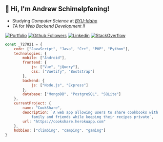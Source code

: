 👋 Hi, I'm Andrew Schimelpfening! 
---

- Studying *Computer Science* at *[BYU-Idaho](https://byui.edu)*
- *TA* for *Web Backend Development II*

[![Portfolio](https://img.shields.io/badge/-Portfolio-brightgreen)](https://727021.github.io)
[![Github Followers](https://img.shields.io/github/followers/727021?label=Follow&style=social)](https://github.com/727021?tab=followers)
[![Linkedin](https://img.shields.io/badge/-aschim-blue?logo=Linkedin&logoColor=white&link=https://www.linkedin.com/in/andrewschim/)](https://www.linkedin.com/in/andrewschim/)
[![StackOverflow](https://img.shields.io/badge/-727021-orange?logo=stack-overflow&logoColor=white&link=https://stackoverflow.com/users/2031203/727021)](https://stackoverflow.com/users/2031203/727021)

```javascript
const _727021 = {
    code: ["JavaScript", "Java", "C++", "PHP", "Python"],
    technologies: {
        mobile: ["Android"],
        frontend: {
            js: ["Vue", "jQuery"],
            css: ["Vuetify", "Bootstrap"]
        },
        backend: {
            js: ["Node.js", "Express"]
        },
        database: ["MongoDB", "PostgreSQL", "SQLite"]
    },
    currentProject: {
        name: "CookShare",
        description: `A web app allowing users to share cookbooks with
            family and friends while keeping their recipes private`,
        url: "https://cookshare.herokuapp.com"
    },
    hobbies: ["climbing", "camping", "gaming"]
}
```

<!--
**727021/727021** is a ✨ _special_ ✨ repository because its `README.md` (this file) appears on your GitHub profile.

Here are some ideas to get you started:

- 🔭 I’m currently working on ...
- 🌱 I’m currently learning ...
- 👯 I’m looking to collaborate on ...
- 🤔 I’m looking for help with ...
- 💬 Ask me about ...
- 📫 How to reach me: ...
- 😄 Pronouns: ...
- ⚡ Fun fact: ...
-->
